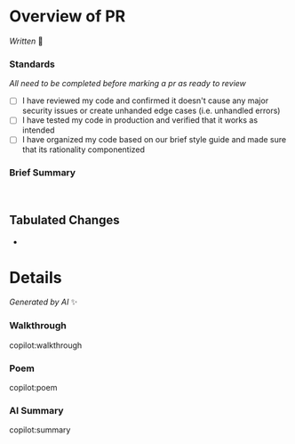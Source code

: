 # Overview of PR
*Written* 📝
<!-- Comments (like this one) do not need to be deleted before merging your pr -->

### Standards
*All need to be completed before marking a pr as ready to review*
- [ ] I have reviewed my code and confirmed it doesn't cause any major security issues or create unhanded edge cases (i.e. unhandled errors)
- [ ] I have tested my code in production and verified that it works as intended
- [ ] I have organized my code based on our brief style guide and made sure that its rationality componentized

### Brief Summary
<!-- A 1-2 sentence description of the main goals of your pr -->
<!-- This pr adds...-->
<!-- This pr fixes...-->
​
## Tabulated Changes
<!-- List of all major changes made to this pr in bullet points or checkboxes. Be specific! -->
- 

# Details
*Generated by AI* ✨

### Walkthrough
copilot:walkthrough

### Poem
copilot:poem

### AI Summary
copilot:summary
